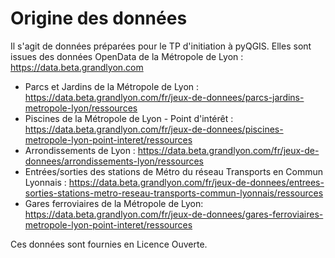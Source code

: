 # Origine des données

Il s'agit de données préparées pour le TP d'initiation à pyQGIS.
Elles sont issues des données OpenData de la Métropole de Lyon : https://data.beta.grandlyon.com

- Parcs et Jardins de la Métropole de Lyon : https://data.beta.grandlyon.com/fr/jeux-de-donnees/parcs-jardins-metropole-lyon/ressources
- Piscines de la Métropole de Lyon - Point d'intérêt  : https://data.beta.grandlyon.com/fr/jeux-de-donnees/piscines-metropole-lyon-point-interet/ressources
- Arrondissements de Lyon  : https://data.beta.grandlyon.com/fr/jeux-de-donnees/arrondissements-lyon/ressources
-  Entrées/sorties des stations de Métro du réseau Transports en Commun Lyonnais : https://data.beta.grandlyon.com/fr/jeux-de-donnees/entrees-sorties-stations-metro-reseau-transports-commun-lyonnais/ressources
- Gares ferroviaires de la Métropole de Lyon:  https://data.beta.grandlyon.com/fr/jeux-de-donnees/gares-ferroviaires-metropole-lyon-point-interet/ressources


Ces données sont fournies en Licence Ouverte.
